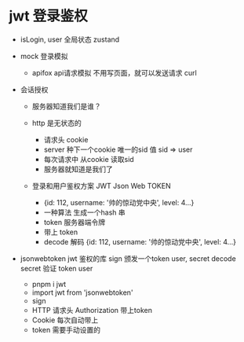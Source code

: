 # jwt 登录鉴权
- isLogin, user 全局状态 zustand
- mock 登录模拟
    - apifox api请求模拟
    不用写页面，就可以发送请求
    curl

- 会话授权
    - 服务器知道我们是谁？
    - http 是无状态的 
        - 请求头 cookie
        - server 种下一个cookie 唯一的sid 值 sid => user 
        - 每次请求中 从cookie 读取sid
        - 服务器就知道是我们了

    - 登录和用户鉴权方案 JWT Json Web TOKEN
        - {id: 112, username: '帅的惊动党中央', level: 4...}
        - 一种算法 生成一个hash 串
        - token 服务器端令牌
        - 带上 token
        - decode 解码
            {id: 112, username: '帅的惊动党中央', level: 4...}
- jsonwebtoken
    jwt 鉴权的库
    sign 颁发一个token user, secret
    decode secret 验证 token user
    - pnpm i jwt
    - import jwt from 'jsonwebtoken'
    - sign
    - HTTP 请求头 Authorization 带上token
    - Cookie 每次自动带上
    - token 需要手动设置的 